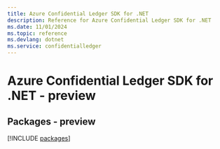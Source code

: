 ```yaml
---
title: Azure Confidential Ledger SDK for .NET
description: Reference for Azure Confidential Ledger SDK for .NET
ms.date: 11/01/2024
ms.topic: reference
ms.devlang: dotnet
ms.service: confidentialledger
---
```

# Azure Confidential Ledger SDK for .NET - preview
## Packages - preview
[!INCLUDE [packages](confidential-ledger-index.md)]